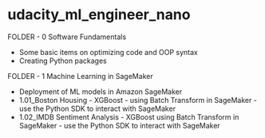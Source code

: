 # udacity_ml_engineer_nano

FOLDER - 0 Software Fundamentals
  - Some basic items on optimizing code and OOP syntax
  - Creating Python packages

FOLDER - 1 Machine Learning in SageMaker
  - Deployment of ML models in Amazon SageMaker
  - 1.01_Boston Housing - XGBoost - using Batch Transform in SageMaker - use the Python SDK to interact with SageMaker
  - 1.02_IMDB Sentiment Analysis - XGBoost using Batch Transform in SageMaker - use the Python SDK to interact with SageMaker
